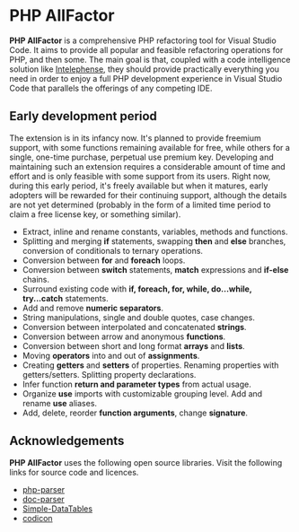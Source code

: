 # PHP AllFactor

**PHP AllFactor** is a comprehensive PHP refactoring tool for Visual Studio Code. It aims to provide all popular and feasible refactoring operations for PHP, and then some. The main goal is that, coupled with a code intelligence solution like [Intelephense](https://marketplace.visualstudio.com/items?itemName=bmewburn.vscode-intelephense-client), they should provide practically everything you need in order to enjoy a full PHP development experience in Visual Studio Code that parallels the offerings of any competing IDE.

## Early development period

The extension is in its infancy now. It's planned to provide freemium support, with some functions remaining available for free, while others for a single, one-time purchase, perpetual use premium key. Developing and maintaining such an extension requires a considerable amount of time and effort and is only feasible with some support from its users. Right now, during this early period, it's freely available but when it matures, early adopters will be rewarded for their continuing support, although the details are not yet determined (probably in the form of a limited time period to claim a free license key, or something similar).

* Extract, inline and rename constants, variables, methods and functions.
* Splitting and merging **if** statements, swapping **then** and **else** branches, conversion of conditionals to ternary operations.
* Conversion between **for** and **foreach** loops.
* Conversion between **switch** statements, **match** expressions and **if-else** chains.
* Surround existing code with **if, foreach, for, while, do...while, try...catch** statements.
* Add and remove **numeric separators**.
* String manipulations, single and double quotes, case changes.
* Conversion between interpolated and concatenated **strings**.
* Conversion between arrow and anonymous **functions**.
* Conversion between short and long format **arrays** and **lists**.
* Moving **operators** into and out of **assignments**.
* Creating **getters** and **setters** of properties. Renaming properties with getters/setters. Splitting property declarations.
* Infer function **return and parameter types** from actual usage.
* Organize **use** imports with customizable grouping level. Add and rename **use** aliases.
* Add, delete, reorder **function arguments**, change **signature**.

## Acknowledgements

**PHP AllFactor** uses the following open source libraries. Visit the following links for source code and licences.

* [php-parser](https://github.com/glayzzle/php-parser)
* [doc-parser](https://github.com/glayzzle/doc-parser)
* [Simple-DataTables](https://github.com/fiduswriter/Simple-DataTables)
* [codicon](https://github.com/microsoft/vscode-codicons)
